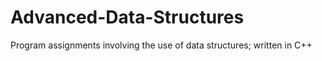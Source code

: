 # Advanced-Data-Structures
Program assignments involving the use of data structures; written in C++
